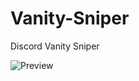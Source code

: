 # Vanity-Sniper
Discord Vanity Sniper

![Preview](https://egirl.rip/5c4TFx6Bgn.png?key=XSRM6QTPjTp2ZB)
 
 
 
